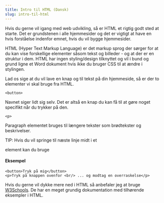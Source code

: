 ```yaml
---
title: Intro til HTML (Dansk)
slug: intro-til-html
---
```

Hvis du gerne vil igang med web udvikling, så er HTML et rigtig godt sted at starte. Det er grundstenen i alle hjemmesider og det er vigtigt at have en hvis forståelse indenfor emnet, hvis du vil bygge hjemmesider.

HTML (Hyper Text Markup Language) er det markup sprog der sørger for at du kan vise forskellige elementer såsom tekst og billeder - og at der er en struktur i dem. HTML har ingen styling/design tilknyttet og vil i bund og grund ligne et Word dokument hvis ikke du bruger CSS til at ændre i stylingen.

Lad os sige at du vil lave en knap og til tekst på din hjemmeside, så er der to elementer vi skal bruge fra HTML. 

```html{1,3-5}
<button>
```
Navnet siger lidt sig selv. Det er altså en knap du kan få til at gøre noget specifikt når du trykker på den.

```html{1,3-5}
<p>
```

Paragraph elementet bruges til længere tekster som brødtekster og beskrivelser.

TIP: Hvis du vil springe til næste linje midt i et <p> element kan du bruge <br />

#### Eksempel
```html{1,3-5}
<button>Tryk på mig</button>
<p>Tryk på knappen ovenfor <br/> ... og modtag en overraskelse</p>
```

Hvis du gerne vil dykke mere ned i HTML så anbefaler jeg at bruge [W3Schools](https://www.w3schools.com/html/). De har en meget grundig dokumentation med tilhørende eksempler i HTML.